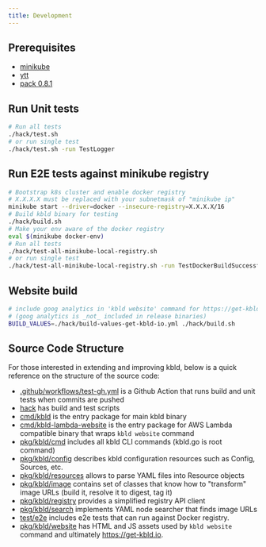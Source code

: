```yaml
---
title: Development
---
```


## Prerequisites

- [minikube](https://minikube.sigs.k8s.io/docs/)
- [ytt](https://github.com/k14s/ytt)
- [pack 0.8.1](https://github.com/buildpacks/pack)

## Run Unit tests
```bash
# Run all tests
./hack/test.sh
# or run single test
./hack/test.sh -run TestLogger
```

## Run E2E tests against minikube registry
```bash
# Bootstrap k8s cluster and enable docker registry
# X.X.X.X must be replaced with your subnetmask of "minikube ip"
minikube start --driver=docker --insecure-registry=X.X.X.X/16
# Build kbld binary for testing
./hack/build.sh
# Make your env aware of the docker registry
eval $(minikube docker-env)
# Run all tests
./hack/test-all-minikube-local-registry.sh
# or run single test
./hack/test-all-minikube-local-registry.sh -run TestDockerBuildSuccessful
```

## Website build
```bash
# include goog analytics in 'kbld website' command for https://get-kbld.io
# (goog analytics is _not_ included in release binaries)
BUILD_VALUES=./hack/build-values-get-kbld-io.yml ./hack/build.sh
```

## Source Code Structure

For those interested in extending and improving kbld, below is a quick reference on the structure of the source code:

- [.github/workflows/test-gh.yml](https://github.com/k14s/kbld/blob/develop/.github/workflows/test-gh.yml) is a Github Action that runs build and unit tests when commits are pushed
- [hack](https://github.com/k14s/kbld/tree/develop/hack) has build and test scripts
- [cmd/kbld](https://github.com/k14s/kbld/blob/develop/cmd/kbld) is the entry package for main kbld binary
- [cmd/kbld-lambda-website](https://github.com/k14s/kbld/blob/develop/cmd/kbld-lambda-website) is the entry package for AWS Lambda compatible binary that wraps `kbld website` command
- [pkg/kbld/cmd](https://github.com/k14s/kbld/tree/develop/pkg/kbld/cmd) includes all kbld CLI commands (kbld.go is root command)
- [pkg/kbld/config](https://github.com/k14s/kbld/tree/develop/pkg/kbld/config) describes kbld configuration resources such as Config, Sources, etc.
- [pkg/kbld/resources](https://github.com/k14s/kbld/tree/develop/pkg/kbld/resources) allows to parse YAML files into Resource objects 
- [pkg/kbld/image](https://github.com/k14s/kbld/tree/develop/pkg/kbld/image) contains set of classes that know how to "transform" image URLs (build it, resolve it to digest, tag it)
- [pkg/kbld/registry](https://github.com/k14s/kbld/tree/develop/pkg/kbld/registry) provides a simplified registry API client
- [pkg/kbld/search](https://github.com/k14s/kbld/tree/develop/pkg/kbld/search) implements YAML node searcher that finds image URLs
- [test/e2e](https://github.com/k14s/kbld/tree/develop/test/e2e) includes e2e tests that can run against Docker registry.
- [pkg/kbld/website](https://github.com/k14s/kbld/tree/develop/pkg/kbld/website) has HTML and JS assets used by `kbld website` command and ultimately https://get-kbld.io.
